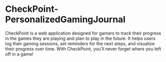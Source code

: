 # CheckPoint-PersonalizedGamingJournal
CheckPoint is a web application designed for gamers to track their progress in the games they are playing and plan to play in the future. It helps users log their gaming sessions, set reminders for the next steps, and visualize their progress over time. With CheckPoint, you'll never forget where you left off in a game!
